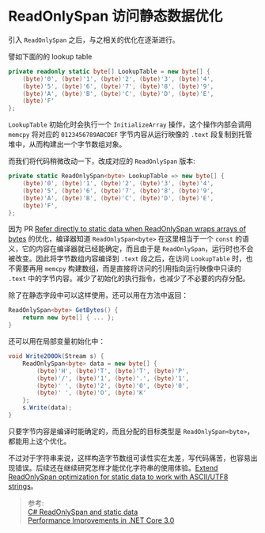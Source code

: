 # ReadOnlySpan 访问静态数据优化

引入 `ReadOnlySpan` 之后，与之相关的优化在逐渐进行。

譬如下面的的 lookup table

```cs
private readonly static byte[] LookupTable = new byte[] {
    (byte)'0', (byte)'1', (byte)'2', (byte)'3', (byte)'4',
    (byte)'5', (byte)'6', (byte)'7', (byte)'8', (byte)'9',
    (byte)'A', (byte)'B', (byte)'C', (byte)'D', (byte)'E',
    (byte)'F'
};
```

`LookupTable` 初始化时会执行一个 `InitializeArray` 操作，这个操作内部会调用 `memcpy` 将对应的 `0123456789ABCDEF` 字节内容从运行映像的 `.text` 段复制到托管堆中，从而构建出一个字节数组对象。

而我们将代码稍微改动一下，改成对应的 `ReadOnlySpan` 版本:

```cs
private static ReadOnlySpan<byte> LookupTable => new byte[] {
    (byte)'0', (byte)'1', (byte)'2', (byte)'3', (byte)'4',
    (byte)'5', (byte)'6', (byte)'7', (byte)'8', (byte)'9',
    (byte)'A', (byte)'B', (byte)'C', (byte)'D', (byte)'E',
    (byte)'F',
};
```

因为 PR [Refer directly to static data when ReadOnlySpan wraps arrays of bytes](https://github.com/dotnet/roslyn/pull/24621) 的优化，编译器知道 `ReadOnlySpan<byte>` 在这里相当于一个 `const` 的语义，它的内容在编译器就已经能确定，而且由于是 `ReadOnlySpan`，运行时也不会被改变。因此将字节数组内容编译到 `.text` 段之后，在访问 `LookupTable` 时，也不需要再用 `memcpy` 构建数组，而是直接将访问的引用指向运行映像中只读的 `.text` 中的字节内容。减少了初始化的执行指令，也减少了不必要的内存分配。

除了在静态字段中可以这样使用，还可以用在方法中返回：

```cs
ReadOnlySpan<byte> GetBytes() {
    return new byte[] { ... };
}
```

还可以用在局部变量初始化中：

```cs
void Write200Ok(Stream s) {
    ReadOnlySpan<byte> data = new byte[] {
        (byte)'H', (byte)'T', (byte)'T', (byte)'P',
        (byte)'/', (byte)'1', (byte)'.', (byte)'1',
        (byte)' ', (byte)'2', (byte)'0', (byte)'0',
        (byte)' ', (byte)'O', (byte)'K'
    };
    s.Write(data);
}
```

只要字节内容是编译时能确定的，而且分配的目标类型是 `ReadOnlySpan<byte>`，都能用上这个优化。

不过对于字符串来说，这样构造字节数组可读性实在太差，写代码痛苦，也容易出现错误。后续还在继续研究怎样才能优化字符串的使用体验。[Extend ReadOnlySpan<byte> optimization for static data to work with ASCII/UTF8 strings](https://github.com/dotnet/csharplang/issues/2212)。

> 参考:  
> [C# ReadOnlySpan and static data](https://vcsjones.dev/2019/02/01/csharp-readonly-span-bytes-static/)  
> [Performance Improvements in .NET Core 3.0](https://devblogs.microsoft.com/dotnet/performance-improvements-in-net-core-3-0/)  